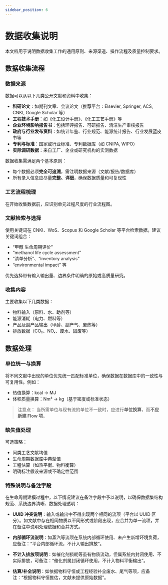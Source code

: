 ```yaml
---
sidebar_position: 6
---
```


# 数据收集说明

本文档用于说明数据收集工作的通用原则、来源渠道、操作流程及质量控制要求。

## 数据收集流程

### 数据来源

数据可以从以下几类公开文献和资料中收集：

- **科研论文**：如期刊文章、会议论文（推荐平台：Elsevier, Springer, ACS, CNKI, Google Scholar 等）
- **工程技术手册**：如《化工设计手册》、《化工工艺手册》等
- **企业环境影响报告书**：包括环评报告、可研报告、清洁生产审核报告
- **政府与行业发布资料**：如统计年鉴、行业规范、能源统计报告、行业发展蓝皮书等
- **专利与标准**：国家或行业标准、专利数据库（如 CNIPA, WIPO）
- **实际调研数据**：来自工厂、企业或研究机构的实测数据

数据收集需满足两个基本原则：

- 每个数据必须**完全可追溯**，需注明数据来源（文献/报告/数据库）
- 所有录入信息应尽量**完整、详细**，确保数据质量和可复现性

### 工艺流程梳理

在开始收集数据前，应识别单元过程尺度的行业流程图。

### 文献检索与选择

使用关键词在 CNKI、WoS、Scopus 和 Google Scholar 等平台检索数据。建议关键词组合：

- “甲醇 生命周期评价”
- “methanol life cycle assessment”
- “清单分析”、“inventory analysis”
- “environmental impact” 等

优先选择带有输入输出量、边界条件明确的原始或高质量研究。

### 收集内容

主要收集以下几类数据：

- 物料输入（原料、水、助剂等）
- 能源消耗（电力、燃料等）
- 产品及副产品输出（甲醇、副产气、废热等）
- 排放数据（CO₂、NOₓ、废水、固废等）

## 数据处理

### 单位统一与换算

将不同文献中出现的单位优先统一匹配标准单位，确保数据在数据库中的一致性与可复用性。例如：

- 热值换算：kcal → MJ
- 体积质量换算：Nm³ → kg（基于密度或标准状态）

>注意点：
当所需单位与现有流的单位不一致时，应进行**单位换算**，而**不应新建 Flow 项**。

### 缺失值处理

可选策略：

- 同类工艺文献均值
- 生命周期数据库中典型值
- 工程估算（如热平衡、物料衡算）
- 明确标注假设来源或不确定性范围

### 特殊说明与备注字段

在生命周期建模过程中，以下情况建议在备注字段中予以说明，以确保数据集结构规范、系统边界清晰、数据处理透明：

- **UUID 冲突说明**：输入或输出中不得出现两个相同的流项（平台以 UUID 区分）。如文献中存在相同物质以不同形式或阶段出现，应合并为单一流项，并在备注中说明处理依据和合并方式。

- **内部循环流说明**：如蒸汽等流项在系统内部循环使用、未产生新增环境负荷，应备注：“平台内部循环流，不计入输出排放”。

- **不计入排放项说明**：如催化剂损耗等虽有物质流动，但属系统内封闭使用、不实际排放，可备注：“催化剂属封闭循环使用，不计入物料平衡输出”。

- **估算/补全说明**：如依据物料守恒或工程经验补全废水、尾气等项，应备注：“根据物料守恒推估，文献未提供原始数据”。
